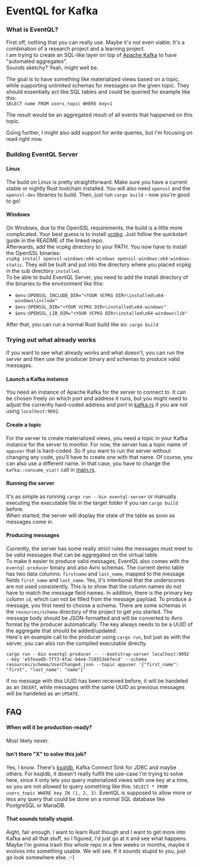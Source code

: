 # EventQL for Kafka

### What is EventQL?
First off, nothing that you can really use. Maybe it's not even viable. It's a combination of a research project and a learning project.  
I am trying to create an SQL-like layer on top of [Apache Kafka](https://kafka.apache.org/) to have "automated aggregates".  
Sounds sketchy? Yeah, might well be. 

The goal is to have something like materialized views based on a topic, while supporting unlimited schemas for messages on the given topic.
They should essentially act like SQL tables and could be queried for example like this:  
`SELECT name FROM users_topic WHERE key=1` 

The result would be an aggregated result of all events that happened on this topic.

Going further, I might also add support for write queries, but I'm focusing on read right now. 

### Building EventQL Server
#### Linux
The build on Linux is pretty straightforward. Make sure you have a current stable or nightly Rust toolchain installed. You will also need `openssl` and the `openssl-dev` libraries to build.
Then, just run `cargo build` - now you're good to go!

#### Windows
On Windows, due to the OpenSSL requirements, the build is a little more complicated. Your best guess is to install [vcpkg](https://github.com/Microsoft/vcpkg). Just follow the quickstart guide in the README of the linked repo.  
Afterwards, add the vcpkg directory to your PATH. You now have to install the OpenSSL binaries:  
`vcpkg install openssl-windows:x64-windows openssl-windows:x64-windows-static`. They will be built and put into the directory where you placed vcpkg in the sub directory `installed`.  
To be able to build EventQL Server, you need to add the install directory of the binaries to the environment like this:  
- `$env:OPENSSL_INCLUDE_DIR="<YOUR VCPKG DIR>\installed\x64-windows\include"`
- `$env:OPENSSL_DIR="<YOUR VCPKG DIR>\installed\x64-windows"`
- `$env:OPENSSL_LIB_DIR="<YOUR VCPKG DIR>\installed\x64-windows\lib"`

After that, you can run a normal Rust build like so: `cargo build`

### Trying out what already works
If you want to see what already works and what doesn't, you can run the server and then use the producer binary and schemas to produce valid messages.

#### Launch a Kafka instance
You need an instance of Apache Kafka for the server to connect to. It can be chosen freely on which port and address it runs, but you might need to adjust the currently hard-coded address and port in [kafka.rs](https://github.com/nschoellhorn/eventql-kafka/blob/81fa91b1779d60738782445cdbdcd2cef987b30e/src/server/kafka.rs#L30) if you are not using `localhost:9092`.

#### Create a topic
For the server to create materialized views, you need a topic in your Kafka instance for the server to monitor. For now, the server has a topic name of `appuser` that is hard-coded. So if you want to run the server without changing any code, you'll have to create one with that name. Of course, you can also use a different name. In that case, you have to change the `kafka::consume_via()` call in [main.rs](https://github.com/nschoellhorn/eventql-kafka/blob/master/src/server/main.rs#L44).

#### Running the server
It's as simple as running `cargo run --bin eventql-server` or manually executing the executable file in the target folder if you ran `cargo build` before.  
When started, the server will display the state of the table as soon as messages come in.

#### Producing messages
Currently, the server has some really strict rules the messages must meet to be valid messages that can be aggregated on the virtual table.  
To make it easier to produce valid messages, EventQL also comes with the `eventql-producer` binary and also Avro schemas. The current demo table has two data columns: `firstname` and `last_name`, mapped to the message fields `first_name` and `last_name`. Yes, it's intentional that the underscores are not used consistently. This is to show that the column names do not have to match the message field names.
In addition, there is the primary key column `id`, which can not be filled from the message payload.
To produce a message, you first need to choose a schema. There are some schemas in the `resources/schema` directory of the project to get you started. The message body should be JSON-formatted and will be converted to Avro format by the producer automatically. The key always needs to be a UUID of the aggregate that should be added/updated.  
Here's an example call to the producer using `cargo run`, but just as with the server, you can also run the compiled executable directly.

```
cargo run --bin eventql-producer -- --bootstrap-server localhost:9092 --key 'e5feaadb-7f73-4fac-b4e4-728553ebfecd' --schema resources/schema/UserChanged.json --topic appuser '{"first_name": "first", "last_name": "name"}'
```

If no message with this UUID has been received before, it will be handeled as an `INSERT`, while messages with the same UUID as previous messages will be handeled as an `UPDATE`.

## FAQ
#### When will it be production-ready?
Most likely never.

#### Isn't there "X" to solve this job?
Yes, I know. There's [ksqldb](https://ksqldb.io/), Kafka Connect Sink for JDBC and maybe others. For ksqldb, it doesn't really fulfill the use-case I'm trying to solve here, since it only lets you query materialized views with one key at a time, so you are not allowed to query something like this:
`SELECT * FROM users_topic WHERE key IN (1, 2, 3)`. EventQL is supposed to allow more or less any query that could be done on a normal SQL database like PostgreSQL or MariaDB.

#### That sounds totally stupid.
Aight, fair enough. I want to learn Rust though and I want to get more into Kafka and all that stuff, so I figured, I'd just go at it and see what happens.  
Maybe I'm gonna trash this whole repo in a few weeks or months, maybe it evolves into something usable. We will see. If it sounds stupid to you, just go look somewhere else. :-)
